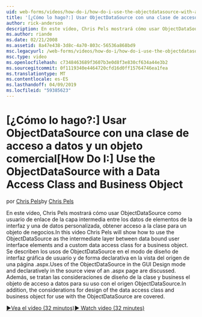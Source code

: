 ```yaml
---
uid: web-forms/videos/how-do-i/how-do-i-use-the-objectdatasource-with-a-data-access-class-and-business-object
title: '[¿Cómo lo hago?:] Usar ObjectDataSource con una clase de acceso a datos y un objeto comercial | Microsoft Docs'
author: rick-anderson
description: En este vídeo, Chris Pels mostrará cómo usar ObjectDataSource como la capa intermedia entre los elementos enlazados a datos de la interfaz de usuario y una cuenta de datos personalizada...
ms.author: riande
ms.date: 02/21/2008
ms.assetid: 8a47e438-3d8c-4a70-803c-56536a868bd9
msc.legacyurl: /web-forms/videos/how-do-i/how-do-i-use-the-objectdatasource-with-a-data-access-class-and-business-object
msc.type: video
ms.openlocfilehash: c7348463689f3607b3e0d8f3e830cf634a44e3b2
ms.sourcegitcommit: 0f1119340e4464720cfd16d0ff15764746ea1fea
ms.translationtype: MT
ms.contentlocale: es-ES
ms.lasthandoff: 04/09/2019
ms.locfileid: "59385623"
---
```

# <a name="how-do-i-use-the-objectdatasource-with-a-data-access-class-and-business-object"></a><span data-ttu-id="49249-103">[¿Cómo lo hago?:] Usar ObjectDataSource con una clase de acceso a datos y un objeto comercial</span><span class="sxs-lookup"><span data-stu-id="49249-103">[How Do I:] Use the ObjectDataSource with a Data Access Class and Business Object</span></span>

<span data-ttu-id="49249-104">por [Chris Pels](https://twitter.com/chrispels)</span><span class="sxs-lookup"><span data-stu-id="49249-104">by [Chris Pels](https://twitter.com/chrispels)</span></span>

<span data-ttu-id="49249-105">En este vídeo, Chris Pels mostrará cómo usar ObjectDataSource como usuario de enlace de la capa intermedia entre los datos de elementos de la interfaz y una de datos personalizada, obtener acceso a la clase para un objeto de negocios.</span><span class="sxs-lookup"><span data-stu-id="49249-105">In this video Chris Pels will show how to use the ObjectDataSource as the intermediate layer between data bound user interface elements and a custom data access class for a business object.</span></span> <span data-ttu-id="49249-106">Se describen los usos de ObjectDataSource en el modo de diseño de interfaz gráfica de usuario y de forma declarativa en la vista del origen de una página .aspx.</span><span class="sxs-lookup"><span data-stu-id="49249-106">Uses of the ObjectDataSource in the GUI Design mode and declaratively in the source view of an .aspx page are discussed.</span></span> <span data-ttu-id="49249-107">Además, se tratan las consideraciones de diseño de la clase y business el objeto de acceso a datos para su uso con el origen ObjectDataSource.</span><span class="sxs-lookup"><span data-stu-id="49249-107">In addition, the considerations for design of the data access class and business object for use with the ObjectDataSource are covered.</span></span>

[<span data-ttu-id="49249-108">&#9654;Vea el vídeo (32 minutos)</span><span class="sxs-lookup"><span data-stu-id="49249-108">&#9654; Watch video (32 minutes)</span></span>](https://channel9.msdn.com/Blogs/ASP-NET-Site-Videos/how-do-i-use-the-objectdatasource-with-a-data-access-class-and-business-object)

